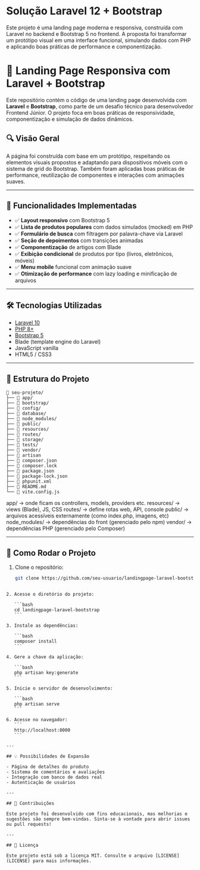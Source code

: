 # Solução Laravel 12 + Bootstrap

Este projeto é uma landing page moderna e responsiva, construída com Laravel no backend e Bootstrap 5 no frontend. A proposta foi transformar um protótipo visual em uma interface funcional, simulando dados com PHP e aplicando boas práticas de performance e componentização.

# 📱 Landing Page Responsiva com Laravel + Bootstrap

Este repositório contém o código de uma landing page desenvolvida com **Laravel** e **Bootstrap**, como parte de um desafio técnico para desenvolvedor Frontend Júnior. O projeto foca em boas práticas de responsividade, componentização e simulação de dados dinâmicos.

## 🔍 Visão Geral

A página foi construída com base em um protótipo, respeitando os elementos visuais propostos e adaptando para dispositivos móveis com o sistema de grid do Bootstrap. Também foram aplicadas boas práticas de performance, reutilização de componentes e interações com animações suaves.

---

## 🚀 Funcionalidades Implementadas

- ✅ **Layout responsivo** com Bootstrap 5
- ✅ **Lista de produtos populares** com dados simulados (mocked) em PHP
- ✅ **Formulário de busca** com filtragem por palavra-chave via Laravel
- ✅ **Seção de depoimentos** com transições animadas
- ✅ **Componentização** de artigos com Blade
- ✅ **Exibição condicional** de produtos por tipo (livros, eletrônicos, móveis)
- ✅ **Menu mobile** funcional com animação suave
- ✅ **Otimização de performance** com lazy loading e minificação de arquivos

---

## 🛠️ Tecnologias Utilizadas

- [Laravel 10](https://laravel.com/)
- [PHP 8+](https://www.php.net/)
- [Bootstrap 5](https://getbootstrap.com/)
- Blade (template engine do Laravel)
- JavaScript vanilla
- HTML5 / CSS3

---

## 📂 Estrutura do Projeto

```
📁 seu-projeto/
├── 📁 app/
├── 📁 bootstrap/
├── 📁 config/
├── 📁 database/
├── 📁 node_modules/
├── 📁 public/
├── 📁 resources/
├── 📁 routes/
├── 📁 storage/
├── 📁 tests/
├── 📁 vendor/
├── 📄 artisan
├── 📄 composer.json
├── 📄 composer.lock
├── 📄 package.json
├── 📄 package-lock.json
├── 📄 phpunit.xml
├── 📄 README.md
└── 📄 vite.config.js

```

app/ → onde ficam os controllers, models, providers etc.
resources/ → views (Blade), JS, CSS
routes/ → define rotas web, API, console
public/ → arquivos acessíveis externamente (como index.php, imagens, etc)
node_modules/ → dependências do front (gerenciado pelo npm)
vendor/ → dependências PHP (gerenciado pelo Composer)

---

## 🧪 Como Rodar o Projeto

1. Clone o repositório:
   ```bash
   git clone https://github.com/seu-usuario/landingpage-laravel-bootstrap.git
   ```

````

2. Acesse o diretório do projeto:

   ```bash
   cd landingpage-laravel-bootstrap
   ```

3. Instale as dependências:

   ```bash
   composer install
   ```

4. Gere a chave da aplicação:

   ```bash
   php artisan key:generate
   ```

5. Inicie o servidor de desenvolvimento:

   ```bash
   php artisan serve
   ```

6. Acesse no navegador:
   ```
   http://localhost:8000
   ```

---

## 💡 Possibilidades de Expansão

- Página de detalhes do produto
- Sistema de comentários e avaliações
- Integração com banco de dados real
- Autenticação de usuários

---

## 🤝 Contribuições

Este projeto foi desenvolvido com fins educacionais, mas melhorias e sugestões são sempre bem-vindas. Sinta-se à vontade para abrir issues ou pull requests!

---

## 📄 Licença

Este projeto está sob a licença MIT. Consulte o arquivo [LICENSE](LICENSE) para mais informações.
````
